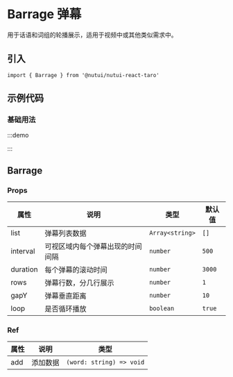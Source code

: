 # Barrage 弹幕

用于话语和词组的轮播展示，适用于视频中或其他类似需求中。

## 引入

```tsx
import { Barrage } from '@nutui/nutui-react-taro'
```

## 示例代码

### 基础用法

:::demo

<CodeBlock src='taro/demo1.tsx'></CodeBlock>

:::

## Barrage

### Props

| 属性 | 说明 | 类型 | 默认值 |
| --- | --- | --- | --- |
| list | 弹幕列表数据 | `Array<string>` | `[]` |
| interval | 可视区域内每个弹幕出现的时间间隔 | `number` | `500` |
| duration | 每个弹幕的滚动时间 | `number` | `3000` |
| rows | 弹幕行数，分几行展示 | `number` | `1` |
| gapY | 弹幕垂直距离 | `number` | `10` |
| loop | 是否循环播放 | `boolean` | `true` |

### Ref

| 属性 | 说明 | 类型 |
| --- | --- | --- |
| add | 添加数据 | `(word: string) => void` |
